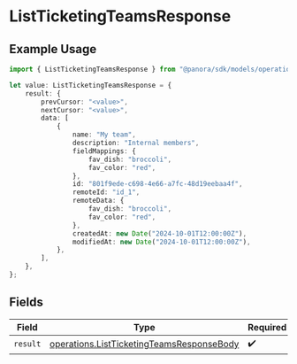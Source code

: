 # ListTicketingTeamsResponse

## Example Usage

```typescript
import { ListTicketingTeamsResponse } from "@panora/sdk/models/operations";

let value: ListTicketingTeamsResponse = {
    result: {
        prevCursor: "<value>",
        nextCursor: "<value>",
        data: [
            {
                name: "My team",
                description: "Internal members",
                fieldMappings: {
                    fav_dish: "broccoli",
                    fav_color: "red",
                },
                id: "801f9ede-c698-4e66-a7fc-48d19eebaa4f",
                remoteId: "id_1",
                remoteData: {
                    fav_dish: "broccoli",
                    fav_color: "red",
                },
                createdAt: new Date("2024-10-01T12:00:00Z"),
                modifiedAt: new Date("2024-10-01T12:00:00Z"),
            },
        ],
    },
};
```

## Fields

| Field                                                                                                  | Type                                                                                                   | Required                                                                                               | Description                                                                                            |
| ------------------------------------------------------------------------------------------------------ | ------------------------------------------------------------------------------------------------------ | ------------------------------------------------------------------------------------------------------ | ------------------------------------------------------------------------------------------------------ |
| `result`                                                                                               | [operations.ListTicketingTeamsResponseBody](../../models/operations/listticketingteamsresponsebody.md) | :heavy_check_mark:                                                                                     | N/A                                                                                                    |